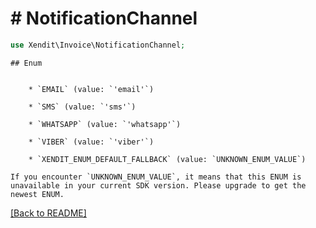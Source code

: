# # NotificationChannel


```php
use Xendit\Invoice\NotificationChannel;
```

    ## Enum

    
        * `EMAIL` (value: `'email'`)
    
        * `SMS` (value: `'sms'`)
    
        * `WHATSAPP` (value: `'whatsapp'`)
    
        * `VIBER` (value: `'viber'`)
    
        * `XENDIT_ENUM_DEFAULT_FALLBACK` (value: `UNKNOWN_ENUM_VALUE`)

    If you encounter `UNKNOWN_ENUM_VALUE`, it means that this ENUM is unavailable in your current SDK version. Please upgrade to get the newest ENUM.

[[Back to README]](../../README.md)
